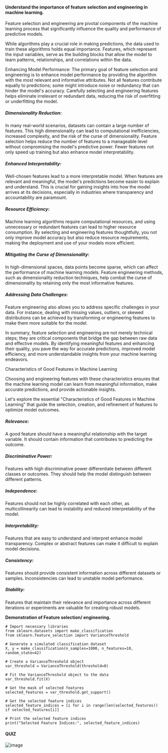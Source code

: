 #### Understand the importance of feature selection and engineering in machine learning. 

Feature selection and engineering are pivotal components of the machine learning process that significantly influence the quality and performance of predictive models.
 
While algorithms play a crucial role in making predictions, the data used to train these algorithms holds equal importance. Features, which represent the input variables, serve as the building blocks that allow the model to learn patterns, relationships, and correlations within the data.
  
Enhancing Model Performance: The primary goal of feature selection and engineering is to enhance model performance by providing the algorithm with the most relevant and informative attributes. Not all features contribute equally to predictions; some might introduce noise or redundancy that can hinder the model's accuracy. Carefully selecting and engineering features helps eliminate irrelevant or redundant data, reducing the risk of overfitting or underfitting the model.

##### Dimensionality Reduction: 

In many real-world scenarios, datasets can contain a large number of features. This high dimensionality can lead to computational inefficiencies, increased complexity, and the risk of the curse of dimensionality. Feature selection helps reduce the number of features to a manageable level without compromising the model's predictive power. Fewer features not only speed up training but also enhance model interpretability.

##### Enhanced Interpretability: 

Well-chosen features lead to a more interpretable model. When features are relevant and meaningful, the model's predictions become easier to explain and understand. This is crucial for gaining insights into how the model arrives at its decisions, especially in industries where transparency and accountability are paramount.

##### Resource Efficiency:

Machine learning algorithms require computational resources, and using unnecessary or redundant features can lead to higher resource consumption. By selecting and engineering features thoughtfully, you not only improve model accuracy but also reduce resource requirements, making the deployment and use of your models more efficient.

##### Mitigating the Curse of Dimensionality:

In high-dimensional spaces, data points become sparse, which can affect the performance of machine learning models. Feature engineering methods, such as dimensionality reduction techniques, help combat the curse of dimensionality by retaining only the most informative features.

##### Addressing Data Challenges: 

Feature engineering also allows you to address specific challenges in your data. For instance, dealing with missing values, outliers, or skewed distributions can be achieved by transforming or engineering features to make them more suitable for the model.

In summary, feature selection and engineering are not merely technical steps; they are critical components that bridge the gap between raw data and effective models. By identifying meaningful features and enhancing their quality, you pave the way for accurate predictions, improved model efficiency, and more understandable insights from your machine learning endeavors.

Characteristics of Good Features in Machine Learning

Choosing and engineering features with these characteristics ensures that the machine learning model can learn from meaningful information, make accurate predictions, and provide actionable insights.

Let's explore the essential "Characteristics of Good Features in Machine Learning" that guide the selection, creation, and refinement of features to optimize model outcomes.

##### Relevance:

A good feature should have a meaningful relationship with the target variable. It should contain information that contributes to predicting the outcome.

##### Discriminative Power: 

Features with high discriminative power differentiate between different classes or outcomes. They should help the model distinguish between different patterns.

##### Independence: 

Features should not be highly correlated with each other, as multicollinearity can lead to instability and reduced interpretability of the model.

##### Interpretability: 

Features that are easy to understand and interpret enhance model transparency. Complex or abstract features can make it difficult to explain model decisions.

##### Consistency: 

Features should provide consistent information across different datasets or samples. Inconsistencies can lead to unstable model performance.

##### Stability: 

Features that maintain their relevance and importance across different iterations or experiments are valuable for creating robust models.

**Demonstration of Feature selection/ engineering.**
```
# Import necessary libraries
from sklearn.datasets import make_classification
from sklearn.feature_selection import VarianceThreshold

# Generate a simulated classification dataset
X, y = make_classification(n_samples=1000, n_features=10, random_state=42)

# Create a VarianceThreshold object
var_threshold = VarianceThreshold(threshold=0)

# Fit the VarianceThreshold object to the data
var_threshold.fit(X)

# Get the mask of selected features
selected_features = var_threshold.get_support()

# Get the selected feature indices
selected_feature_indices = [i for i in range(len(selected_features)) if selected_features[i]]

# Print the selected feature indices
print("Selected Feature Indices:", selected_feature_indices)
```
#### QUIZ
![image](https://github.com/user-attachments/assets/3b9bda64-9deb-4de8-9202-28ddb9658dc2)


